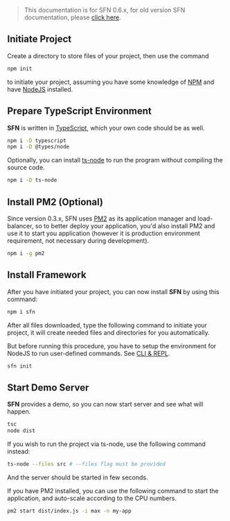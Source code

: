 <!-- title: Getting Start; order: 1 -->

>This documentation is for SFN 0.6.x, for old version SFN documentation, please 
> [click here](/docs/v0.5.x/getting-started).

## Initiate Project

Create a directory to store files of your project, then use the command

```sh
npm init
```

to initiate your project, assuming you have some knowledge of 
[NPM](https://www.npmjs.com/) and have [NodeJS](https://nodejs.org) installed.

## Prepare TypeScript Environment

**SFN** is written in [TypeScript](https://www.typescriptlang.org), which your
own code should be as well.

```sh
npm i -D typescript
npm i -D @types/node
```

Optionally, you can install [ts-node](https://github.com/TypeStrong/ts-node) to
run the program without compiling the source code.

```sh
npm i -D ts-node
```

## Install PM2 (Optional)

Since version 0.3.x, SFN uses [PM2](https://pm2.io) as its application manager 
and load-balancer, so to better deploy your application, you'd also install PM2
and use it to start you application (however it is production environment 
requirement, not necessary during development).

```sh
npm i -g pm2
```

## Install Framework

After you have initiated your project, you can now install **SFN** by using 
this command:

```sh
npm i sfn
```

After all files downloaded, type the following command to initiate your project,
it will create needed files and directories for you automatically.

But before running this procedure, you have to setup the environment for NodeJS 
to run user-defined commands. See [CLI & REPL](./cli-repl).

```sh
sfn init
```

## Start Demo Server

**SFN** provides a demo, so you can now start server and see what will happen.

```sh
tsc
node dist
```

If you wish to run the project via ts-node, use the following command instead:

```sh
ts-node --files src # --files flag must be provided
```

And the server should be started in few seconds.

If you have PM2 installed, you can use the following command to start the 
application, and auto-scale according to the CPU numbers.

```sh
pm2 start dist/index.js -i max -n my-app
```